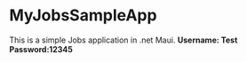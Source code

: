 # MyJobsSampleApp
This is a simple Jobs application in .net Maui. 
**Username: Test Password:12345**
